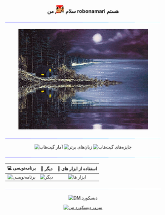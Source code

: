 <div align="center">

### سلام ![ایموجی ناکلز با فنجان قهوه](../../content/emojis/knuckles-coffee.webp), من robonamari هستم

![نوار رنگی جداکننده](../../content/gifs/color-bar.gif)

![کلبه](../../content/gifs/cabin.gif)

![نوار رنگی جداکننده](../../content/gifs/color-bar.gif)

![آمار گیت‌هاب](https://github-readme-stats.vercel.app/api?username=robonamari&theme=transparent)
![زبان‌های برتر](https://github-readme-stats.vercel.app/api/top-langs/?username=robonamari&theme=transparent)
![جایزه‌های گیت‌هاب](https://github-profile-trophy.vercel.app/?username=robonamari&theme=onedark&no-bg=true&no-frame=true)

![نوار رنگی جداکننده](../../content/gifs/color-bar.gif)

|                          💻 برنامه‌نویسی                           |                             🔎 دیگر                              |                                         🧰 استفاده از ابزار های                                         |
| :----------------------------------------------------------------: | :--------------------------------------------------------------: | :-----------------------------------------------------------------------------------------------------: |
| ![برنامه‌نویسی](https://skillicons.dev/icons?i=py,html,css,nodejs) | ![دیگر](https://skillicons.dev/icons?i=wordpress,sqlite,bots,md) | ![ابزار ها](https://skillicons.dev/icons?i=github,discord,powershell,vscode,cloudflare,workers,windows) |

![نوار رنگی جداکننده](../../content/gifs/color-bar.gif)

[![DM دیسکورد](https://discord.c99.nl/widget/theme-3/891673434277445682.png)](https://discordapp.com/users/891673434277445682)

[![سرور دیسکورد من](https://discord.com/api/guilds/1044595742259556373/widget.png?style=banner2)](https://discord.gg/XEpFbnqrTq)

</div>
